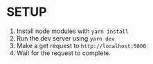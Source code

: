 # SETUP

1. Install node modules with `yarn install`
2. Run the dev server using `yarn dev`
3. Make a get request to `http://localhost:5000`
4. Wait for the request to complete.
